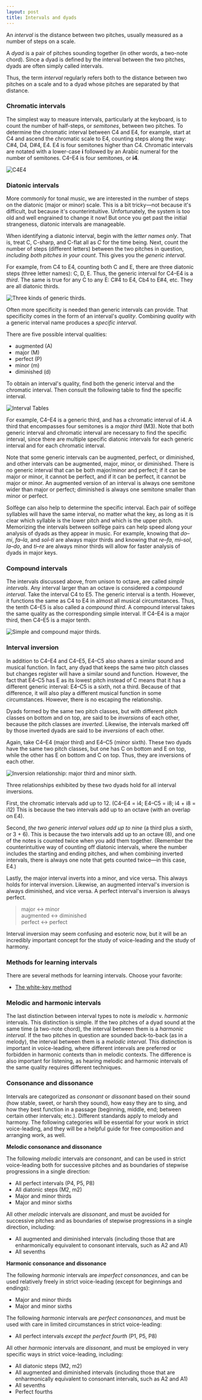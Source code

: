 ```yaml
---
layout: post
title: Intervals and dyads
---
```


An _interval_ is the distance between two pitches, usually measured as a number of steps on a scale.

A _dyad_ is a pair of pitches sounding together (in other words, a two-note chord). Since a dyad is defined by the interval between the two pitches, dyads are often simply called intervals.

Thus, the term _interval_ regularly refers both to the distance between two pitches on a scale and to a dyad whose pitches are separated by that distance.

### Chromatic intervals

The simplest way to measure intervals, particularly at the keyboard, is to count the number of half-steps, or _semitones_, between two pitches. To determine the chromatic interval between C4 and E4, for example, start at C4 and ascend the chromatic scale to E4, counting steps along the way: C#4, D4, D#4, E4. E4 is four semitones higher than C4. Chromatic intervals are notated with a lower-case **i** followed by an Arabic numeral for the number of semitones. C4–E4 is four semitones, or **i4**.

 <img src="Graphics/intervals/thirds.png"  alt="C4E4">

### Diatonic intervals

More commonly for tonal music, we are interested in the number of steps on the diatonic (major or minor) scale. This is a bit tricky—not because it's difficult, but because it's counterintuitive. Unfortunately, the system is too old and well engrained to change it now! But once you get past the initial strangeness, diatonic intervals are manageable.

When identifying a diatonic interval, begin with the _letter names only_. That is, treat C, C-sharp, and C-flat all as _C_ for the time being. Next, count the number of steps (different letters) between the two pitches in question, _including both pitches in your count_. This gives you the _generic interval_.

For example, from C4 to E4, counting both C and E, there are three diatonic steps (three letter names): C, D, E. Thus, the generic interval for C4–E4 is a _third_. The same is true for any C to any E: C#4 to E4, Cb4 to E#4, etc. They are all diatonic thirds.

 <img src="Graphics/intervals/thirds.png"  alt="Three kinds of generic thirds.">

Often more specificity is needed than generic intervals can provide. That specificity comes in the form of an interval's _quality_. Combining _quality_ with a generic interval name produces a _specific interval_.

There are five possible interval qualities:

- augmented (A)
- major (M)
- perfect (P)
- minor (m)
- diminished (d)

To obtain an interval's quality, find both the generic interval and the chromatic interval. Then consult the following table to find the specific interval.

 <img src="Graphics/intervals/intervalTable.png"  alt="Interval Tables">

For example, C4–E4 is a generic third, and has a chromatic interval of i4. A third that encompasses four semitones is a _major third_ (M3). Note that both generic interval and chromatic interval are necessary to find the specific interval, since there are multiple specific diatonic intervals for each generic interval and for each chromatic interval.

Note that some generic intervals can be augmented, perfect, or diminished, and other intervals can be augmented, major, minor, or diminished. There is no generic interval that can be both major/minor and perfect; if it can be major or minor, it cannot be perfect, and if it can be perfect, it cannot be major or minor. An augmented version of an interval is always one semitone wider than major or perfect; diminished is always one semitone smaller than minor or perfect.

Solfège can also help to determine the specific interval. Each pair of solfège syllables will have the same interval, no matter what the key, as long as it is clear which syllable is the lower pitch and which is the upper pitch. Memorizing the intervals between solfège pairs can help speed along your analysis of dyads as they appear in music. For example, knowing that _do_–_mi_, _fa_–_la_, and _sol_–_ti_ are always major thirds and knowing that _re_–_fa_, _mi_–_sol_, _la_–_do_, and _ti_–_re_ are always minor thirds will allow for faster analysis of dyads in major keys.

### Compound intervals

The intervals discussed above, from unison to octave, are called _simple intervals_. Any interval larger than an octave is considered a _compound interval_. Take the interval C4 to E5. The generic interval is a tenth. However, it functions the same as C4 to E4 in almost all musical circumstances. Thus, the tenth C4–E5 is also called a _compound third_. A compound interval takes the same quality as the corresponding simple interval. If C4–E4 is a major third, then C4–E5 is a major tenth.

 <img src="Graphics/intervals/compound.png"  alt="Simple and compound major thirds.">

### Interval inversion

In addition to C4–E4 and C4–E5, E4–C5 also shares a similar sound and musical function. In fact, any dyad that keeps the same two pitch classes but changes register will have a similar sound and function. However, the fact that E4–C5 has E as its lowest pitch instead of C means that it has a different generic interval: E4–C5 is a sixth, not a third. Because of that difference, it will also play a different musical function in some circumstances. However, there is no escaping the relationship.

Dyads formed by the same two pitch classes, but with different pitch classes on bottom and on top, are said to be _inversions_ of each other, because the pitch classes are _inverted_. Likewise, the intervals marked off by those inverted dyads are said to be _inversions_ of each other.

Again, take C4–E4 (major third) and E4–C5 (minor sixth). These two dyads have the same two pitch classes, but one has C on bottom and E on top, while the other has E on bottom and C on top. Thus, they are inversions of each other.

 <img src="Graphics/intervals/inversion.png"  alt="Inversion relationship: major third and minor sixth.">

Three relationships exhibited by these two dyads hold for all interval inversions.

First, the chromatic intervals add up to 12. (C4–E4 = i4; E4–C5 = i8; i4 + i8 = i12) This is because the two intervals add up to an octave (with an overlap on E4).

Second, _the two generic interval values add up to nine_ (a third plus a sixth, or 3 + 6). This is because the two intervals add up to an octave (8), and one of the notes is counted twice when you add them together. (Remember the counterintuitive way of counting off diatonic intervals, where the number includes the starting and ending pitches, and when combining inverted intervals, there is always one note that gets counted twice—in this case, E4.)

Lastly, the major interval inverts into a minor, and vice versa. This always holds for interval inversion. Likewise, an augmented interval's inversion is always diminished, and vice versa. A perfect interval's inversion is always perfect.

> major ↔ minor  
> augmented ↔ diminished  
> perfect ↔ perfect

Interval inversion may seem confusing and esoteric now, but it will be an incredibly important concept for the study of voice-leading and the study of harmony.

### Methods for learning intervals

There are several methods for learning intervals. Choose your favorite:

- [The white-key method](whiteKeyMethod.html)

### Melodic and harmonic intervals

The last distinction between interval types to note is _melodic_ v. _harmonic_ intervals. This distinction is simple. If the two pitches of a dyad sound at the same time (a two-note chord), the interval between them is a _harmonic interval_. If the two pitches in question are sounded back-to-back (as in a melody), the interval between them is a _melodic interval_. This distinction is important in voice-leading, where different intervals are preferred or forbidden in harmonic contexts than in melodic contexts. The difference is also important for listening, as hearing melodic and harmonic intervals of the same quality requires different techniques.

### Consonance and dissonance

Intervals are categorized as _consonant_ or _dissonant_ based on their sound (how stable, sweet, or harsh they sound), how easy they are to sing, and how they best function in a passage (beginning, middle, end; between certain other intervals; etc.). Different standards apply to melody and harmony. The following categories will be essential for your work in strict voice-leading, and they will be a helpful guide for free composition and arranging work, as well.

**Melodic consonance and dissonance**

The following _melodic_ intervals are _consonant_, and can be used in strict voice-leading both for successive pitches and as boundaries of stepwise progressions in a single direction:

- All perfect intervals (P4, P5, P8)
- All diatonic steps (M2, m2)
- Major and minor thirds
- Major and minor sixths

All other _melodic_ intervals are _dissonant_, and must be avoided for successive pitches and as boundaries of stepwise progressions in a single direction, including:

- All augmented and diminished intervals (including those that are enharmonically equivalent to consonant intervals, such as A2 and A1)
- All sevenths

**Harmonic consonance and dissonance**

The following _harmonic_ intervals are _imperfect consonances_, and can be used relatively freely in strict voice-leading (except for beginnings and endings):

- Major and minor thirds
- Major and minor sixths

The following _harmonic_ intervals are _perfect consonances_, and must be used with care in limited circumstances in strict voice-leading:

- All perfect intervals _except the perfect fourth_ (P1, P5, P8)

All other _harmonic_ intervals are _dissonant_, and must be employed in very specific ways in strict voice-leading, including:

- All diatonic steps (M2, m2)
- All augmented and diminished intervals (including those that are enharmonically equivalent to consonant intervals, such as A2 and A1)
- All sevenths
- Perfect fourths
